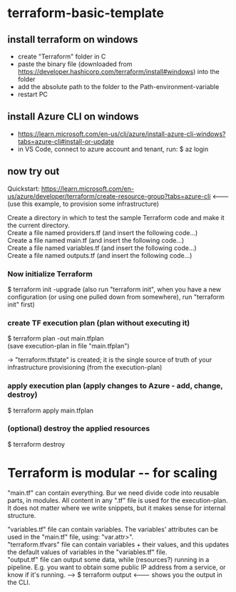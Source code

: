 # terraform-basic-template

## install terraform on windows
- create "Terraform" folder in C
- paste the binary file (downloaded from https://developer.hashicorp.com/terraform/install#windows) into the folder
- add the absolute path to the folder to the Path-environment-variable
- restart PC

## install Azure CLI on windows
- https://learn.microsoft.com/en-us/cli/azure/install-azure-cli-windows?tabs=azure-cli#install-or-update
- in VS Code, connect to azure account and tenant, run: $ az login

## now try out
 Quickstart: https://learn.microsoft.com/en-us/azure/developer/terraform/create-resource-group?tabs=azure-cli
<--- (use this example, to provision some infrastructure)


Create a directory in which to test the sample Terraform code and make it the current directory.<br>
Create a file named providers.tf (and insert the following code...)<br>
Create a file named main.tf (and insert the following code...)<br>
Create a file named variables.tf (and insert the following code...)<br>
Create a file named outputs.tf (and insert the following code...)<br>


### Now initialize Terraform
$ terraform init -upgrade
(also run "terraform init", when you have a new configuration (or using one pulled down from somewhere), run "terraform init" first)

### create TF execution plan (plan without executing it)
$ terraform plan -out main.tfplan <br>
(save execution-plan in file "main.tfplan")

-> "terraform.tfstate" is created; it is the single source of truth of your infrastructure provisioning (from the execution-plan)

### apply execution plan (apply changes to Azure - add, change, destroy)
$ terraform apply main.tfplan


### (optional) destroy the applied resources
$ terraform destroy



# Terraform is modular  --  for scaling

"main.tf" can contain everything.
Bur we need divide code into reusable parts, in modules.
All content in any ".tf" file is used for the execution-plan. It does not matter where we write snippets, but it makes sense for internal structure.

"variables.tf" file can contain variables. The variables' attributes can be used in the "main.tf" file, using: "var.attr>". <br>
"terraform.tfvars" file can contain variables + their values, and this updates the default values of variables in the "variables.tf" file. <br>
"output.tf" file can output some data, while (resources?) running in a pipeline. E.g. you want to obtain some public IP address from a service, or know if it's running.
--> $ terraform output    <--- shows you the output in the CLI.

